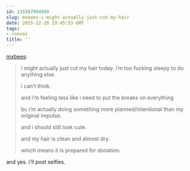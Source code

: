 ```yaml
---
id: 135587994989
slug: mxbees-i-might-actually-just-cut-my-hair
date: 2015-12-20 19:45:53 GMT
tags:
- convos
title: ''
---
```

<p><a class="tumblr_blog" href="http://mxbees.tumblr.com/post/135587087299">mxbees</a>:</p>
<blockquote>
<p>i might actually just cut my hair today. i’m too fucking sleepy to do anything else.</p>

<p>i can’t think.</p>

<p>and i’m feeling less like i need to put the breaks on everything</p>

<p>bc i’m actually doing something more planned/intentional than my original impulse.</p>

<p>and i should still look cute.</p>

<p>and my hair is clean and almost dry.</p>

<p>which means it is prepared for donation.</p>
</blockquote>

<p>and yes. i'll post selfies.</p>